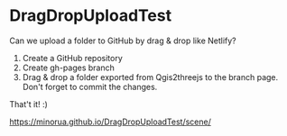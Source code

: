 # DragDropUploadTest
Can we upload a folder to GitHub by drag &amp; drop like Netlify?

1. Create a GitHub repository
2. Create gh-pages branch
3. Drag & drop a folder exported from Qgis2threejs to the branch page. Don't forget to commit the changes.

That't it! :)

https://minorua.github.io/DragDropUploadTest/scene/
